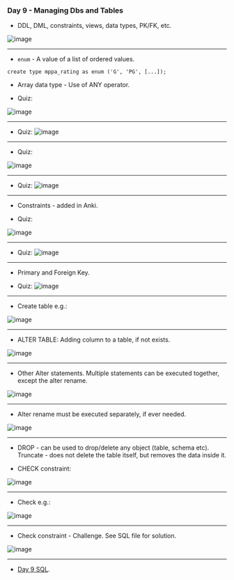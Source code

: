 ### Day 9 - Managing Dbs and Tables

- DDL, DML, constraints, views, data types, PK/FK, etc.

![image](https://github.com/vishpant76/15-days-postgres/assets/18080911/cccf70fd-4373-49c2-b2ab-494fec8f927f)

---

- `enum` - A value of a list of ordered values. 
```
create type mppa_rating as enum ('G', 'PG', [...]);
```

- Array data type - Use of ANY operator.

- Quiz:

![image](https://github.com/vishpant76/15-days-postgres/assets/18080911/ad63b7b8-4086-47b0-ac92-726073add583)

---

- Quiz:
![image](https://github.com/vishpant76/15-days-postgres/assets/18080911/b7fd4e25-3057-497a-b6be-5086a70792c9)

--- 

- Quiz:

![image](https://github.com/vishpant76/15-days-postgres/assets/18080911/297aa9fb-c73a-45fa-af94-ea916713b188)

---

- Quiz:
![image](https://github.com/vishpant76/15-days-postgres/assets/18080911/4788b9cd-d5a6-4e90-98cd-b659de01a64f)

---

- Constraints - added in Anki.

- Quiz:

![image](https://github.com/vishpant76/15-days-postgres/assets/18080911/7182d579-5525-4786-9106-ed53f0430142)

---

- Quiz:
![image](https://github.com/vishpant76/15-days-postgres/assets/18080911/8674e25d-d31b-40ff-87a1-6e7b48089f32)

---

- Primary and Foreign Key.

- Quiz:
![image](https://github.com/vishpant76/15-days-postgres/assets/18080911/47fd0ee2-ae50-4999-9b76-c590d87b104d)

---

- Create table e.g.:

![image](https://github.com/vishpant76/15-days-postgres/assets/18080911/847fbcfb-f2fe-4f48-af5b-aca12717130f)

---

- ALTER TABLE: Adding column to a table, if not exists.

![image](https://github.com/vishpant76/15-days-postgres/assets/18080911/303821ca-ea77-41a4-a36e-f70feaf8d4c5)

---

- Other Alter statements. Multiple statements can be executed together, except the alter rename.

![image](https://github.com/vishpant76/15-days-postgres/assets/18080911/6fb7df03-cc44-452e-be30-a7daff21b7e8)

---

- Alter rename must be executed separately, if ever needed.

![image](https://github.com/vishpant76/15-days-postgres/assets/18080911/8977ac06-1719-4855-b9d3-65b9f9931a24)

---

- DROP - can be used to drop/delete any object (table, schema etc). Truncate - does not delete the table itself, but removes the data inside it.

- CHECK constraint:

![image](https://github.com/vishpant76/15-days-postgres/assets/18080911/1ae91317-ee5b-4f8b-8356-0eb727f1c7dd)

---

- Check e.g.:

![image](https://github.com/vishpant76/15-days-postgres/assets/18080911/0c93785d-5cdb-411b-814a-4ffe287c6aaa)

---

- Check constraint - Challenge. See SQL file for solution.

![image](https://github.com/vishpant76/15-days-postgres/assets/18080911/892b0bd0-da87-423b-9eac-e74a8c710861)

---

- [Day 9 SQL](https://github.com/vishpant76/15-days-postgres/blob/main/Section-9/day-9-sql.sql).
